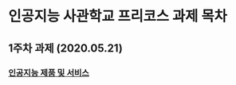 # 인공지능 사관학교 프리코스 과제 목차

## 1주차 과제 (2020.05.21)

### [인공지능 제품 및 서비스](https://github.com/Hyunjong-KIM/A-mysterious-cat-/blob/master/1%EC%A3%BC%EC%B0%A8_%EA%B3%BC%EC%A0%9C.ipynb)

